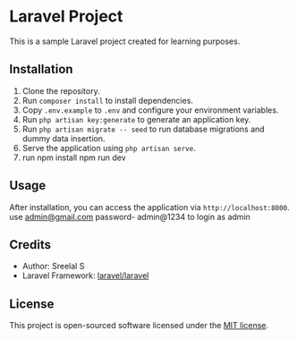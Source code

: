 # Laravel Project

This is a sample Laravel project created for learning purposes.

## Installation

1. Clone the repository.
2. Run `composer install` to install dependencies.
3. Copy `.env.example` to `.env` and configure your environment variables.
4. Run `php artisan key:generate` to generate an application key.
5. Run `php artisan migrate -- seed` to run database migrations and dummy data insertion.
6. Serve the application using `php artisan serve`.
7. run npm install npm run dev

## Usage

After installation, you can access the application via `http://localhost:8000`.
use admin@gmail.com  password- admin@1234 to login as admin

## Credits

- Author: Sreelal S
- Laravel Framework: [laravel/laravel](https://github.com/laravel/laravel)

## License

This project is open-sourced software licensed under the [MIT license](https://opensource.org/licenses/MIT).
